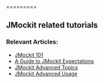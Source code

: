 =========

## JMockit related tutorials


### Relevant Articles: 
- [JMockit 101](http://www.nklkarthi.com/jmockit-101)
- [A Guide to JMockit Expectations](http://www.nklkarthi.com/jmockit-expectations)
- [JMockit Advanced Topics](http://www.nklkarthi.com/jmockit-advanced-topics)
- [JMockit Advanced Usage](http://www.nklkarthi.com/jmockit-advanced-usage)
